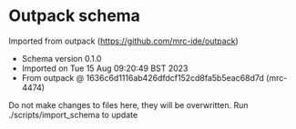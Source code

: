 # Outpack schema

Imported from outpack (https://github.com/mrc-ide/outpack)

* Schema version 0.1.0
* Imported on Tue 15 Aug 09:20:49 BST 2023
* From outpack @ 1636c6d1116ab426dfdcf152cd8fa5b5eac68d7d (mrc-4474)

Do not make changes to files here, they will be overwritten.
Run ./scripts/import_schema to update
